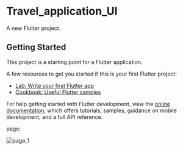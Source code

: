 # Travel_application_UI

A new Flutter project.

## Getting Started

This project is a starting point for a Flutter application.

A few resources to get you started if this is your first Flutter project:

- [Lab: Write your first Flutter app](https://docs.flutter.dev/get-started/codelab)
- [Cookbook: Useful Flutter samples](https://docs.flutter.dev/cookbook)

For help getting started with Flutter development, view the
[online documentation](https://docs.flutter.dev/), which offers tutorials,
samples, guidance on mobile development, and a full API reference.


page:


![page_1](https://github.com/VITianLalit/Travel_Application_flutter_UI_Challenge_12.github.io-/assets/98540540/2fc04d44-12f3-45c6-8bc5-6c3760cf354a)
